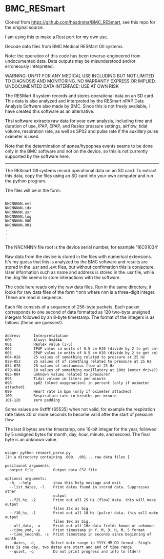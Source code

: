 # BMC_RESmart

Cloned from https://github.com/headrotor/BMC_RESmart, 
see this repo for the original source.

I am using this to make a Rust port for my own use.

Decode data files from BMC Medical RESMart GII systems.

Note: the operation of this code has been reverse-engineered from
undocumented data. Data outputs may be misunderstood and/or
erroneously interpreted.

WARNING: UNFIT FOR ANY MEDICAL USE INCLUDING BUT NOT LIMITED TO
DIAGNOSIS AND MONITORING. NO WARRANTY EXPRESS OR IMPLIED. UNDOCUMENTED
DATA INTERFACE: USE AT OWN RISK

The RESMart II system records and stores operational data on an SD
card. This data is also analyzed and interpreted by the RESmart nPAP
Data Analysis Software also made by BMC. Since this is not freely
available, I have created this software as an alternative.

Thsi software extracts raw data for your own analysis, including time
and duration of use, IPAP, EPAP, and Reslex pressure settings,
airflow, tidal volume, respiration rate, as well as SP02 and pulse
rate if the auxillary pulse oximeter is used.

Note that the determination of apnea/hypopnea events seems to be done
only in the BMC software and not on the device, so this is not
currently supported by the software here.

----

The RESmart GII systems record operational data on an SD card. To extract this data, copy the files using an SD card into your own computer and run the python program.

The files will be in the form:

~~~~

NNCNNNNN.evt
NNCNNNNN.idx
NNCNNNNN.usr
NNCNNNNN.log
NNCNNNNN.000
NNCNNNNN.001
.
.
.
~~~~

The NNCNNNN file root is the device serial number, for example '16C01034'

Raw data from the device is stored in the files with numerical
extensions. It's my guess that this is analyzed by the BMC software
and results are stored in the .usr and .evt files, but without
confirmation this is conjecture.  User information such as name and
address is stored in the .usr file, while the .log file seems to store
interactions with the software.

The code here reads only the raw data files. Run in the same directory, it looks for raw data files of the form *.nnn where nnn is a three-digit integer. These are read in sequence.

Each file consists of a sequence of 256-byte packets, Each packet
corresponds to one second of data formatted as 120 two-byte unsigned
integers followed by an 8-byte timestamp. The format of the integers
is as follows (these are guesses!):

~~~~

Address      Interpretatation
000          Always 0xAAAA
001          Reslex value (1-5)
002          IPAP value in units of 0.5 cm H20 (divide by 2 to get cm)
003          EPAP value in units of 0.5 cm H20 (divide by 2 to get cm)
004-028      25 values of something related to pressure at 25 Hz
029-053      25 values of of something related to pressure at 25 Hz
054-078      25 values of instaneous flow at 25 Hz
079-084      10 values of something oscillatory at 10Hz (motor drive?)
085-094      unknown values related to pressure?
095          Tidal volume in liters per minute
098          spO2 (blood oxygenation) in percent (only if oximeter attached)
099          Heart rate in bpm (only if oximeter attached)
100          Respiration rate in breaths per minute
101-120      zero padding
~~~~

Some values are 0xffff (65535) when not valid, for
example the respiration rate takes 30 or more seconds to become valid
after the start of pressure flow.

The last 8 bytes are the timestamp, one 16-bit integer for the year,
followed by 5 unsigned bytes for month, day, hour, minute, and
second. The final byte is an unknown value.


~~~~

usage: python resmart_parse.py
[in a directory containing .000, .001... raw data files ]

positional arguments:
  output_file         Output data CSV file

optional arguments:
  -h, --help          show this help message and exit
  --list_dates, -l    Print dates found in stored data. Suppresses other
                      output
  --f25_hz, -2        Print out all 25 Hz (flow) data. this will make output
                      files 25x as big.
  --f10_hz, -1        Print out all 10 Hz (pulse) data. this will make output
                      files 10x as big.
  --all_data, -a      Print out all 1Hz data fields known or unknown
  --time_ymd, -y      Print timestamp in Y, M, D, H, M, S format
  --time_seconds, -s  Print timestamp in seconds since beginning of month
  --dates, -d,       Select date range in YYYY-MM-DD format. Single date is one day, two dates are start and end of time range.
  --quiet, -q         Do not print progress and info to stderr
~~~~

